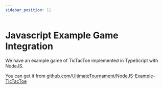 ```yaml
---
sidebar_position: 11
---
```


# Javascript Example Game Integration

We have an example game of TicTacToe implemented in TypeScript with NodeJS.

You can get it from [github.com/UltimateTournament/NodeJS-Example-TicTacToe](https://github.com/UltimateTournament/NodeJS-Example-TicTacToe)

